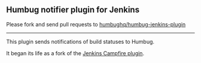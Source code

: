 ## Humbug notifier plugin for Jenkins

Please fork and send pull requests to [humbughq/humbug-jenkins-plugin](https://github.com/humbughq/humbug-jenkins-plugin)

----

This plugin sends notifications of build statuses to Humbug.

It began its life as a fork of the [Jenkins Campfire plugin](https://github.com/jenkinsci/campfire-plugin).
